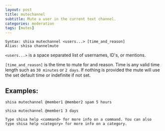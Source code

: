 ```yaml
---
layout: post
title: mutechannel
subtitle: Mute a user in the current text channel.
categories: moderation
tags: [mutes]
---
```


```
Syntax: shisa mutechannel <users...> [time_and_reason]
Alias: shisa channelmute
```

`<users...>` is a space separated list of usernames, ID's, or mentions.

`[time_and_reason]` is the time to mute for and reason. Time is any valid time length such as `30 minutes` or `2 days`. If nothing is provided the mute will use the set default time or indefinite if not set.

## Examples:

`shisa mutechannel @member1 @member2 spam 5 hours`

`shisa mutechannel @member1 3 days`

```
Type shisa help <command> for more info on a command. You can also type shisa help <category> for more info on a category.
```